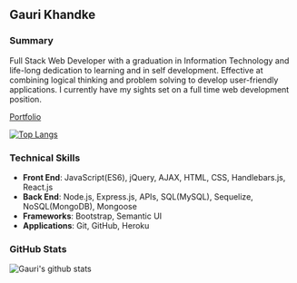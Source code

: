 ## Gauri Khandke

<!--
**GauriKhandke/GauriKhandke** is a ✨ _special_ ✨ repository because its `README.md` (this file) appears on your GitHub profile.

Here are some ideas to get you started:

- 🔭 I’m currently working on ...
- 🌱 I’m currently learning ...
- 👯 I’m looking to collaborate on ...
- 🤔 I’m looking for help with ...
- 💬 Ask me about ...
- 📫 How to reach me: ...
- 😄 Pronouns: ...
- ⚡ Fun fact: ...
-->

### Summary

Full Stack Web Developer with a graduation in Information Technology and life-long dedication to learning and in self development. Effective at combining logical thinking and problem solving to develop user-friendly applications.
I currently have my sights set on a full time web development position.


[Portfolio](https://gaurikhandke.github.io/responsive-portfolio/)

[![Top Langs](https://github-readme-stats.vercel.app/api/top-langs/?username=GauriKhandke&layout=compact)](https://github.com/GauriKhandke/github-readme-stats)

### Technical Skills

* **Front End**: JavaScript(ES6), jQuery, AJAX, HTML, CSS, Handlebars.js, React.js
* **Back End**: Node.js, Express.js, APIs, SQL(MySQL), Sequelize, NoSQL(MongoDB), Mongoose
* **Frameworks**: Bootstrap, Semantic UI
* **Applications**: Git, GitHub, Heroku

### GitHub Stats

![Gauri's github stats](https://github-readme-stats.vercel.app/api?username=GauriKhandke&show_icons=true&theme=gruvbox)
<!-- ![Gauri's github stats](https://github-readme-stats.vercel.app/api?username=GauriKhandke&show_icons=true&theme=tokyonight) -->
